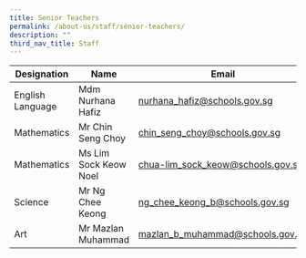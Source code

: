 ```yaml
---
title: Senior Teachers
permalink: /about-us/staff/senior-teachers/
description: ""
third_nav_title: Staff
---
```

| Designation | Name | Email |
| -------- | -------- | -------- |
| English Language     | Mdm Nurhana Hafiz     | [nurhana_hafiz@schools.gov.sg](nurhana_hafiz@schools.gov.sg)     |
| Mathematics     | Mr Chin Seng Choy     | [chin_seng_choy@schools.gov.sg](chin_seng_choy_lance@schools.gov.sg)     |
| Mathematics     | Ms Lim Sock Keow Noel     | [chua-lim_sock_keow@schools.gov.sg](chua-lim_sock_keow@schools.gov.sg)     |
| Science     | Mr Ng Chee Keong     | [ng_chee_keong_b@schools.gov.sg](ng_chee_keong_b@schools.gov.sg)     |
| Art     | Mr Mazlan Muhammad     | [mazlan_b_muhammad@schools.gov.sg](mazlan_b_muhammad@schools.gov.sg)     |